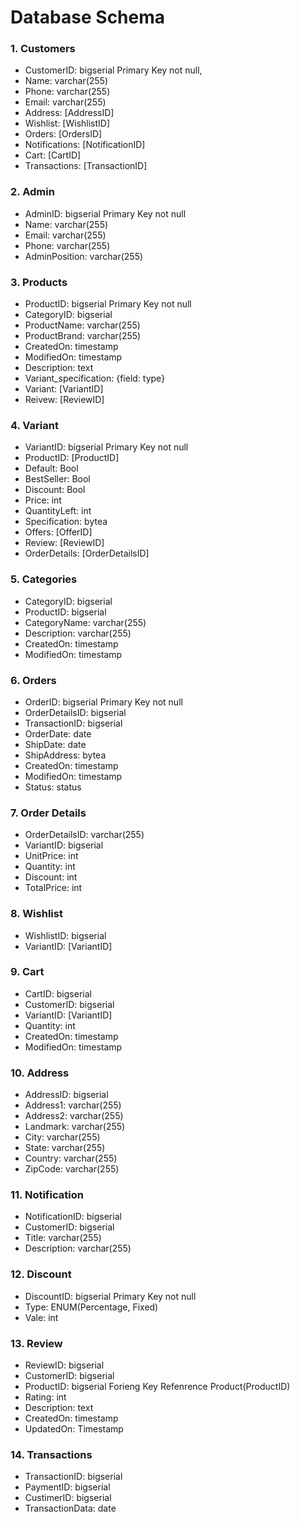 # Database Schema

### 1. Customers
- CustomerID: bigserial Primary Key not null, 
- Name: varchar(255)
- Phone: varchar(255)
- Email: varchar(255)
- Address: [AddressID]
- Wishlist: [WishlistID]
- Orders: [OrdersID]
- Notifications: [NotificationID]
- Cart: [CartID]
- Transactions: [TransactionID]

### 2. Admin
- AdminID: bigserial Primary Key not null
- Name: varchar(255)
- Email: varchar(255)
- Phone: varchar(255)
- AdminPosition: varchar(255)

### 3. Products
- ProductID: bigserial Primary Key not null
- CategoryID: bigserial
- ProductName: varchar(255)
- ProductBrand: varchar(255)
- CreatedOn: timestamp
- ModifiedOn: timestamp
- Description: text
- Variant_specification: {field: type}
- Variant: [VariantID]
- Reivew: [ReviewID]

### 4. Variant
- VariantID: bigserial Primary Key not null
- ProductID: [ProductID]
- Default: Bool
- BestSeller: Bool
- Discount: Bool
- Price: int
- QuantityLeft: int
- Specification: bytea
- Offers: [OfferID]
- Review: [ReviewID]
- OrderDetails: [OrderDetailsID]

### 5. Categories
- CategoryID: bigserial
- ProductID: bigserial
- CategoryName: varchar(255)
- Description: varchar(255)
- CreatedOn: timestamp
- ModifiedOn: timestamp

### 6. Orders
- OrderID: bigserial Primary Key not null
- OrderDetailsID: bigserial
- TransactionID: bigserial
- OrderDate: date
- ShipDate: date
- ShipAddress: bytea
- CreatedOn: timestamp
- ModifiedOn: timestamp
- Status: status

### 7. Order Details
- OrderDetailsID: varchar(255)
- VariantID: bigserial
- UnitPrice: int
- Quantity: int
- Discount: int
- TotalPrice: int

### 8. Wishlist
- WishlistID: bigserial
- VariantID: [VariantID]

### 9. Cart
- CartID: bigserial
- CustomerID: bigserial
- VariantID: [VariantID]
- Quantity: int
- CreatedOn: timestamp
- ModifiedOn: timestamp

### 10. Address
- AddressID: bigserial
- Address1: varchar(255)
- Address2: varchar(255)
- Landmark: varchar(255)
- City: varchar(255)
- State: varchar(255)
- Country: varchar(255)
- ZipCode: varchar(255)

### 11. Notification
- NotificationID: bigserial
- CustomerID: bigserial
- Title: varchar(255)
- Description: varchar(255)

### 12. Discount
- DiscountID: bigserial Primary Key not null
- Type: ENUM(Percentage, Fixed)
- Vale: int

### 13. Review
- ReviewID: bigserial
- CustomerID: bigserial
- ProductID: bigserial Forieng Key Refenrence Product(ProductID)
- Rating: int
- Description: text
- CreatedOn: timestamp
- UpdatedOn: Timestamp

### 14. Transactions
- TransactionID: bigserial
- PaymentID: bigserial
- CustimerID: bigserial
- TransactionData: date